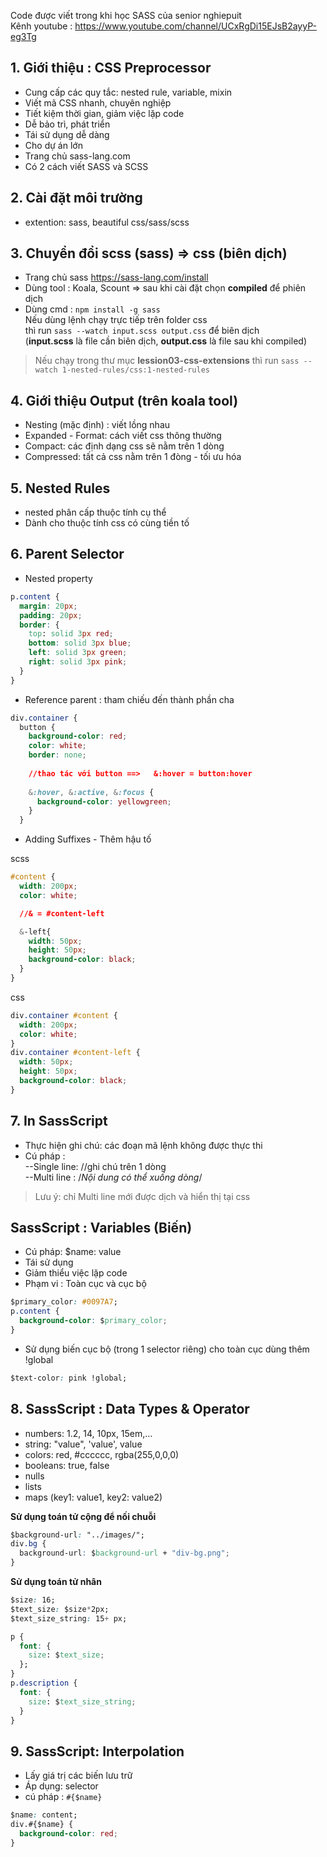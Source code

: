Code được viết trong khi học SASS của senior nghiepuit<br>
Kênh youtube : https://www.youtube.com/channel/UCxRgDi15EJsB2ayyP-eg3Tg

## 1. Giới thiệu : CSS Preprocessor
- Cung cấp các quy tắc: nested rule, variable, mixin
- Viết mã CSS nhanh, chuyên nghiệp
- Tiết kiệm thời gian, giảm việc lặp code
- Dễ bảo trì, phát triển
- Tái sử dụng dễ dàng
- Cho dự án lớn
- Trang chủ sass-lang.com
- Có 2 cách viết SASS và SCSS

## 2. Cài đặt môi trường
- extention: sass, beautiful css/sass/scss

## 3. Chuyển đổi scss (sass) => css (biên dịch)
- Trang chủ sass https://sass-lang.com/install 
- Dùng tool : Koala, Scount => sau khi cài đặt chọn **compiled** để phiên dịch
- Dùng cmd : `npm install -g sass`<br>
Nếu dùng lệnh chạy trực tiếp trên folder css <br>
thì run `sass --watch input.scss output.css` để biên dịch <br>
(**input.scss** là file cần biên dịch, **output.css** là file sau khi compiled)

>Nếu chạy trong thư mục **lession03-css-extensions** thì run `sass --watch 1-nested-rules/css:1-nested-rules `

## 4. Giới thiệu Output (trên koala tool)
- Nesting (mặc định) : viết lồng nhau
- Expanded - Format: cách viết css thông thường
- Compact: các định dạng css sẽ nằm trên 1 dòng
- Compressed: tất cả css nằm trên 1 đòng - tối ưu hóa

## 5. Nested Rules
- nested phân cấp thuộc tính cụ thể
- Dành cho thuộc tính css có cùng tiền tố

## 6. Parent Selector
- Nested property

```css
p.content {
  margin: 20px;
  padding: 20px;
  border: {
    top: solid 3px red;
    bottom: solid 3px blue;
    left: solid 3px green;
    right: solid 3px pink;
  }
}
```
- Reference parent : tham chiếu đến thành phần cha

```css
div.container {
  button {
    background-color: red;
    color: white;
    border: none;
    
    //thao tác với button ==>   &:hover = button:hover
    
    &:hover, &:active, &:focus {
      background-color: yellowgreen;
    }
  }
```
- Adding Suffixes - Thêm hậu tố

scss

```css
#content {
  width: 200px;
  color: white;

  //& = #content-left

  &-left{
    width: 50px;
    height: 50px;
    background-color: black;
  }
}
```
css

```css
div.container #content {
  width: 200px;
  color: white;
}
div.container #content-left {
  width: 50px;
  height: 50px;
  background-color: black;
}
```

## 7. In SassScript
- Thực hiện ghi chú: các đoạn mã lệnh không được thực thi
- Cú pháp : <br>
 --Single line: //ghi chú trên 1 dòng<br>
 --Multi line : /*Nội dung có thể xuống dòng*/
> Lưu ý: chỉ Multi line mới được dịch và hiển thị tại css

## SassScript : Variables (Biến)
- Cú pháp: $name: value
- Tái sử dụng
- Giảm thiểu việc lặp code
- Phạm vi : Toàn cục và cục bộ

```css
$primary_color: #0097A7;
p.content {
  background-color: $primary_color;
}
```

- Sử dụng biến cục bộ (trong 1 selector riêng) cho toàn cục dùng thêm !global
```css
$text-color: pink !global;
```

## 8. SassScript : Data Types & Operator
- numbers: 1.2, 14, 10px, 15em,...
- string: "value", 'value', value
- colors: red, #cccccc, rgba(255,0,0,0)
- booleans: true, false
- nulls
- lists
- maps (key1: value1, key2: value2)

**Sử dụng toán tử cộng để nối chuỗi**
```css
$background-url: "../images/";
div.bg {
  background-url: $background-url + "div-bg.png";
}
```

**Sử dụng toán tử nhân**
```css
$size: 16;
$text_size: $size*2px;
$text_size_string: 15+ px;

p {
  font: {
    size: $text_size;
  };
}
p.description {
  font: {
    size: $text_size_string;
  }
}
```
## 9. SassScript: Interpolation
- Lấy giá trị các biến lưu trữ
- Áp dụng: selector
- cú pháp : `#{$name}`

```css
$name: content;
div.#{$name} {
  background-color: red;
}
```